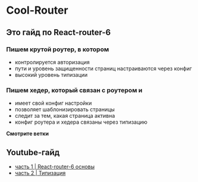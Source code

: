 # Cool-Router

## Это гайд по React-router-6

### Пишем крутой роутер, в котором
- контролируется авторизация
- пути и уровень защищенности страниц настраиваются через конфиг
- высокий уровень типизации

### Пишем хедер, который связан с роутером и
- имеет свой конфиг настройки
- позволяет шаблонизировать страницы
- следит за тем, какая страница активна
- конфиг роутера и хедера связаны через типизацию

**Смотрите ветки**

## Youtube-гайд
- [часть 1 | React-router-6 основы](https://youtu.be/mg1TWMi4S9Q)
- [часть 2 | Типизация](https://youtu.be/SH-Ux6S3vLc)
